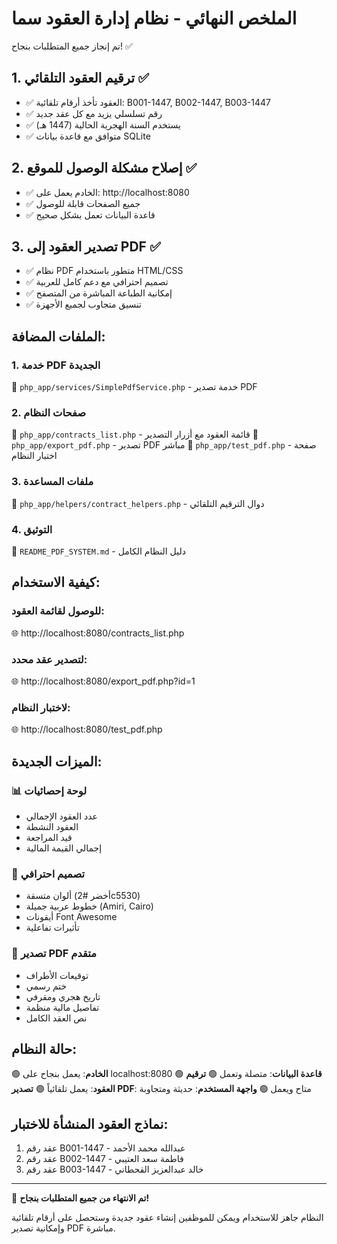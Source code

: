 الملخص النهائي - نظام إدارة العقود سما
=============================================

تم إنجاز جميع المتطلبات بنجاح! ✅

## 1. ترقيم العقود التلقائي ✅
- ✅ العقود تأخذ أرقام تلقائية: B001-1447, B002-1447, B003-1447
- ✅ رقم تسلسلي يزيد مع كل عقد جديد
- ✅ يستخدم السنة الهجرية الحالية (1447 هـ)
- ✅ متوافق مع قاعدة بيانات SQLite

## 2. إصلاح مشكلة الوصول للموقع ✅
- ✅ الخادم يعمل على: http://localhost:8080
- ✅ جميع الصفحات قابلة للوصول
- ✅ قاعدة البيانات تعمل بشكل صحيح

## 3. تصدير العقود إلى PDF ✅
- ✅ نظام PDF متطور باستخدام HTML/CSS
- ✅ تصميم احترافي مع دعم كامل للعربية
- ✅ إمكانية الطباعة المباشرة من المتصفح
- ✅ تنسيق متجاوب لجميع الأجهزة

## الملفات المضافة:

### 1. خدمة PDF الجديدة
📁 `php_app/services/SimplePdfService.php` - خدمة تصدير PDF

### 2. صفحات النظام
📁 `php_app/contracts_list.php` - قائمة العقود مع أزرار التصدير
📁 `php_app/export_pdf.php` - تصدير PDF مباشر
📁 `php_app/test_pdf.php` - صفحة اختبار النظام

### 3. ملفات المساعدة
📁 `php_app/helpers/contract_helpers.php` - دوال الترقيم التلقائي

### 4. التوثيق
📁 `README_PDF_SYSTEM.md` - دليل النظام الكامل

## كيفية الاستخدام:

### للوصول لقائمة العقود:
🌐 http://localhost:8080/contracts_list.php

### لتصدير عقد محدد:
🌐 http://localhost:8080/export_pdf.php?id=1

### لاختبار النظام:
🌐 http://localhost:8080/test_pdf.php

## الميزات الجديدة:

### 📊 لوحة إحصائيات
- عدد العقود الإجمالي
- العقود النشطة
- قيد المراجعة
- إجمالي القيمة المالية

### 🎨 تصميم احترافي
- ألوان متسقة (أخضر #2c5530)
- خطوط عربية جميلة (Amiri, Cairo)
- أيقونات Font Awesome
- تأثيرات تفاعلية

### 📄 تصدير PDF متقدم
- توقيعات الأطراف
- ختم رسمي
- تاريخ هجري ومقرفي
- تفاصيل مالية منظمة
- نص العقد الكامل

## حالة النظام:
🟢 **الخادم**: يعمل بنجاح على localhost:8080
🟢 **قاعدة البيانات**: متصلة وتعمل
🟢 **ترقيم العقود**: يعمل تلقائياً
🟢 **تصدير PDF**: متاح ويعمل
🟢 **واجهة المستخدم**: حديثة ومتجاوبة

## نماذج العقود المنشأة للاختبار:
1. عقد رقم B001-1447 - عبدالله محمد الأحمد
2. عقد رقم B002-1447 - فاطمة سعد العتيبي  
3. عقد رقم B003-1447 - خالد عبدالعزيز القحطاني

---
🎉 **تم الانتهاء من جميع المتطلبات بنجاح!**

النظام جاهز للاستخدام ويمكن للموظفين إنشاء عقود جديدة 
وستحصل على أرقام تلقائية وإمكانية تصدير PDF مباشرة.